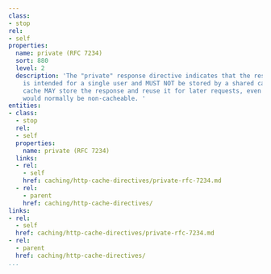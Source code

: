 ```yaml
---
class:
- stop
rel:
- self
properties:
  name: private (RFC 7234)
  sort: 880
  level: 2
  description: 'The "private" response directive indicates that the response message
    is intended for a single user and MUST NOT be stored by a shared cache. A private
    cache MAY store the response and reuse it for later requests, even if the response
    would normally be non-cacheable. '
entities:
- class:
  - stop
  rel:
  - self
  properties:
    name: private (RFC 7234)
  links:
  - rel:
    - self
    href: caching/http-cache-directives/private-rfc-7234.md
  - rel:
    - parent
    href: caching/http-cache-directives/
links:
- rel:
  - self
  href: caching/http-cache-directives/private-rfc-7234.md
- rel:
  - parent
  href: caching/http-cache-directives/
...
```

